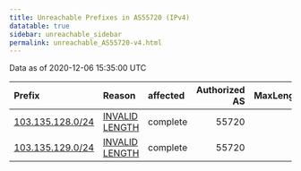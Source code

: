```yaml
---
title: Unreachable Prefixes in AS55720 (IPv4)
datatable: true
sidebar: unreachable_sidebar
permalink: unreachable_AS55720-v4.html
---
```


Data as of 2020-12-06 15:35:00 UTC


<div class="datatable-begin"></div>

| Prefix                                                     | Reason                                                                                                     | affected   |   Authorized AS |   MaxLength | Anchor                                       |   unreachable /24s |
|:-----------------------------------------------------------|:-----------------------------------------------------------------------------------------------------------|:-----------|----------------:|------------:|:---------------------------------------------|-------------------:|
| [103.135.128.0/24](https://stat.ripe.net/103.135.128.0/24) | [INVALID LENGTH](https://rpki-validator.ripe.net/announcement-preview?asn=AS55720&prefix=103.135.128.0/24) | complete   |           55720 |          23 | [APNIC](unreachable_APNIC_RPKI_Root-v4.html) |                  1 |
| [103.135.129.0/24](https://stat.ripe.net/103.135.129.0/24) | [INVALID LENGTH](https://rpki-validator.ripe.net/announcement-preview?asn=AS55720&prefix=103.135.129.0/24) | complete   |           55720 |          23 | [APNIC](unreachable_APNIC_RPKI_Root-v4.html) |                  1 |

<div class="datatable-end"></div>
